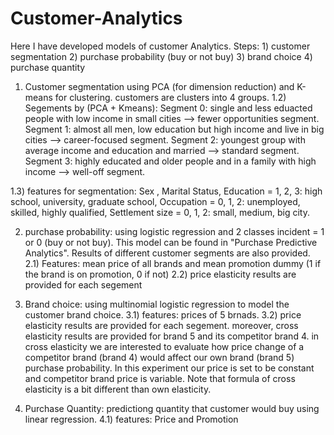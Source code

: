 # Customer-Analytics
Here I have developed models of customer Analytics. Steps: 1) customer segmentation 2) purchase probability (buy or not buy) 3) brand choice 4) purchase quantity
1) Customer segmentation using PCA (for dimension reduction) and K-means for clustering. customers are clusters into 4 groups.
1.2) Segements by (PCA + Kmeans): 
Segment 0: single and less eduacted people with low income in small cities --> fewer opportunities segment.
Segment 1: almost all men, low education but high income and live in big cities --> career-focused segment.
Segment 2: youngest group with average income and education and married --> standard segment.
Segment 3: highly educated and older people and in a family with high income --> well-off segment.

1.3) features for segmentation: Sex , Marital Status, Education = 1, 2, 3: high school, university, graduate school, Occupation = 0, 1, 2: unemployed, skilled, highly qualified, Settlement size = 0, 1, 2: small, medium, big city.

2) purchase probability: using logistic regression and 2 classes incident = 1 or 0 (buy or not buy). This model can be found in "Purchase Predictive Analytics". Results of different customer segments are also provided.
2.1) Features: mean price of all brands and mean promotion dummy (1 if the brand is on promotion, 0 if not)
2.2) price elasticity results are provided for each segement

3) Brand choice: using multinomial logistic regression to model the customer brand choice. 
3.1) features: prices of 5 brnads. 
3.2) price elasticity results are provided for each segement. moreover, cross elasticity results are provided for brand 5 and its competitor brand 4. in cross elasticity we are interested to evaluate how price change of a competitor brand (brand 4) would affect our own brand (brand 5) purchase probability. In this experiment our price is set to be constant and competitor brand price is variable. Note that formula of cross elasticity is a bit different than own elasticity.
4) Purchase Quantity: predictiong quantity that customer would buy using linear regression.
4.1) features: Price and Promotion
